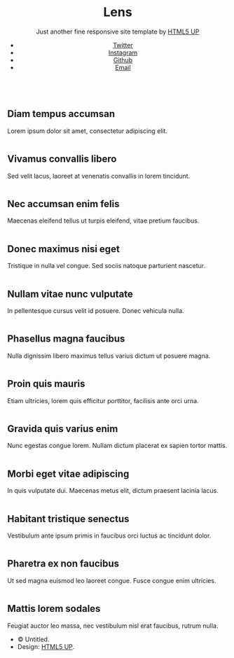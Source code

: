 <!DOCTYPE HTML>
<html>
	<head>
		<title>Lens by HTML5 UP</title>
		<meta charset="utf-8" />
		<meta name="viewport" content="width=device-width, initial-scale=1, user-scalable=no" />
		<link rel="stylesheet" href="assets/css/main.css" />
		<noscript><link rel="stylesheet" href="assets/css/noscript.css" /></noscript>
	</head>
	<body class="is-preload-0 is-preload-1 is-preload-2">
			<div id="main">
					<header id="header">
						<h1>Lens</h1>
						<p>Just another fine responsive site template by <a href="http://html5up.net">HTML5 UP</a></p>
						<ul class="icons">
							<li><a href="#" class="icon brands fa-twitter"><span class="label">Twitter</span></a></li>
							<li><a href="#" class="icon brands fa-instagram"><span class="label">Instagram</span></a></li>
							<li><a href="#" class="icon brands fa-github"><span class="label">Github</span></a></li>
							<li><a href="#" class="icon fa-envelope"><span class="label">Email</span></a></li>
						</ul>
					</header>
				<!-- Thumbnail -->
					<section id="thumbnails">
						<article>
							<a class="thumbnail" href="images/fulls/01.jpg" data-position="left center"><img src="images/thumbs/01.jpg" alt="" /></a>
							<h2>Diam tempus accumsan</h2>
							<p>Lorem ipsum dolor sit amet, consectetur adipiscing elit.</p>
						</article>
						<article>
							<a class="thumbnail" href="images/fulls/02.jpg"><img src="images/thumbs/02.jpg" alt="" /></a>
							<h2>Vivamus convallis libero</h2>
							<p>Sed velit lacus, laoreet at venenatis convallis in lorem tincidunt.</p>
						</article>
						<article>
							<a class="thumbnail" href="images/fulls/03.jpg" data-position="top center"><img src="images/thumbs/03.jpg" alt="" /></a>
							<h2>Nec accumsan enim felis</h2>
							<p>Maecenas eleifend tellus ut turpis eleifend, vitae pretium faucibus.</p>
						</article>
						<article>
							<a class="thumbnail" href="images/fulls/04.jpg"><img src="images/thumbs/04.jpg" alt="" /></a>
							<h2>Donec maximus nisi eget</h2>
							<p>Tristique in nulla vel congue. Sed sociis natoque parturient nascetur.</p>
						</article>
						<article>
							<a class="thumbnail" href="images/fulls/05.jpg" data-position="top center"><img src="images/thumbs/05.jpg" alt="" /></a>
							<h2>Nullam vitae nunc vulputate</h2>
							<p>In pellentesque cursus velit id posuere. Donec vehicula nulla.</p>
						</article>
						<article>
							<a class="thumbnail" href="images/fulls/06.jpg"><img src="images/thumbs/06.jpg" alt="" /></a>
							<h2>Phasellus magna faucibus</h2>
							<p>Nulla dignissim libero maximus tellus varius dictum ut posuere magna.</p>
						</article>
						<article>
							<a class="thumbnail" href="images/fulls/07.jpg"><img src="images/thumbs/07.jpg" alt="" /></a>
							<h2>Proin quis mauris</h2>
							<p>Etiam ultricies, lorem quis efficitur porttitor, facilisis ante orci urna.</p>
						</article>
						<article>
							<a class="thumbnail" href="images/fulls/08.jpg"><img src="images/thumbs/08.jpg" alt="" /></a>
							<h2>Gravida quis varius enim</h2>
							<p>Nunc egestas congue lorem. Nullam dictum placerat ex sapien tortor mattis.</p>
						</article>
						<article>
							<a class="thumbnail" href="images/fulls/09.jpg"><img src="images/thumbs/09.jpg" alt="" /></a>
							<h2>Morbi eget vitae adipiscing</h2>
							<p>In quis vulputate dui. Maecenas metus elit, dictum praesent lacinia lacus.</p>
						</article>
						<article>
							<a class="thumbnail" href="images/fulls/10.jpg"><img src="images/thumbs/10.jpg" alt="" /></a>
							<h2>Habitant tristique senectus</h2>
							<p>Vestibulum ante ipsum primis in faucibus orci luctus ac tincidunt dolor.</p>
						</article>
						<article>
							<a class="thumbnail" href="images/fulls/11.jpg"><img src="images/thumbs/11.jpg" alt="" /></a>
							<h2>Pharetra ex non faucibus</h2>
							<p>Ut sed magna euismod leo laoreet congue. Fusce congue enim ultricies.</p>
						</article>
						<article>
							<a class="thumbnail" href="images/fulls/12.jpg"><img src="images/thumbs/12.jpg" alt="" /></a>
							<h2>Mattis lorem sodales</h2>
							<p>Feugiat auctor leo massa, nec vestibulum nisl erat faucibus, rutrum nulla.</p>
						</article>
					</section>
				<!-- Footer -->
					<footer id="footer">
						<ul class="copyright">
							<li>&copy; Untitled.</li><li>Design: <a href="http://html5up.net">HTML5 UP</a>.</li>
						</ul>
					</footer>
			</div>
		<!-- Scripts -->
			<script src="assets/js/jquery.min.js"></script>
			<script src="assets/js/browser.min.js"></script>
			<script src="assets/js/breakpoints.min.js"></script>
			<script src="assets/js/main.js"></script>
	</body>
</html>
